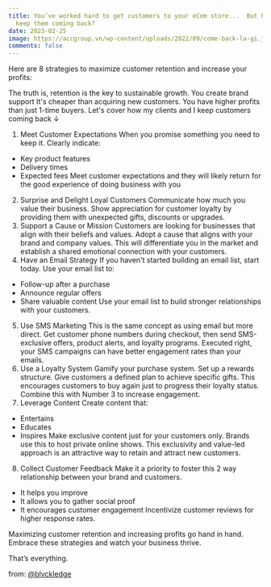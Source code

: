 ```yaml
---
title: You’ve worked hard to get customers to your eCom store...  But how do you
  keep them coming back?
date: 2023-02-25
image: https://accgroup.vn/wp-content/uploads/2022/09/come-back-la-gi.jpeg
comments: false
---
```

Here are 8 strategies to maximize customer retention and increase your profits: 

The truth is, retention is the key to sustainable growth. You create brand support It's cheaper than acquiring new customers. You have higher profits than just 1-time buyers. Let's cover how my clients and I keep customers coming back ↓

1. Meet Customer Expectations When you promise something you need to keep it. Clearly indicate:
- Key product features
- Delivery times
- Expected fees Meet customer expectations and they will likely return for the good experience of doing business with you

2. Surprise and Delight Loyal Customers Communicate how much you value their business. Show appreciation for customer loyalty by providing them with unexpected gifts, discounts or upgrades.
3. Support a Cause or Mission Customers are looking for businesses that align with their beliefs and values. Adopt a cause that aligns with your brand and company values. This will differentiate you in the market and establish a shared emotional connection with your customers.
4. Have an Email Strategy If you haven't started building an email list, start today. Use your email list to:
- Follow-up after a purchase
- Announce regular offers
- Share valuable content Use your email list to build stronger relationships with your customers.
5. Use SMS Marketing This is the same concept as using email but more direct. Get customer phone numbers during checkout, then send SMS-exclusive offers, product alerts, and loyalty programs. Executed right, your SMS campaigns can have better engagement rates than your emails.
6. Use a Loyalty System Gamify your purchase system. Set up a rewards structure. Give customers a defined plan to achieve specific gifts. This encourages customers to buy again just to progress their loyalty status. Combine this with Number 3 to increase engagement.
7. Leverage Content Create content that:
- Entertains
- Educates
- Inspires Make exclusive content just for your customers only. Brands use this to host private online shows. This exclusivity and value-led approach is an attractive way to retain and attract new customers.
8. Collect Customer Feedback Make it a priority to foster this 2 way relationship between your brand and customers.
- It helps you improve
- It allows you to gather social proof
- It encourages customer engagement Incentivize customer reviews for higher response rates.

Maximizing customer retention and increasing profits go hand in hand. Embrace these strategies and watch your business thrive.

That’s everything.

f﻿rom: [@blvckledge](https://twitter.com/blvckledge)